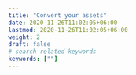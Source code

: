 ```yaml
---
title: "Convert your assets"
date: 2020-11-26T11:02:05+06:00
lastmod: 2020-11-26T11:02:05+06:00
weight: 2
draft: false
# search related keywords
keywords: [""]
---
```

